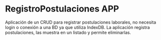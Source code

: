 # RegistroPostulaciones APP
Aplicación de un CRUD para registrar postulaciones laborales, no necesita login o conexión a una BD ya que utiliza IndexDB.
La aplicación registra postulaciones, las muestra en un listado y permite eliminarlas.
